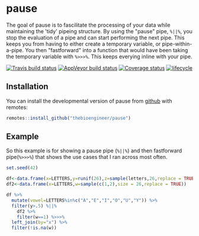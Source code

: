 # pause

The goal of pause is to fascilitate the processing of your data while maintaining the 'tidy' pipeing structure. By using the "pause" pipe, `%||%`, you stop the evaluation of a pipe and can start performing the next pipe. This keeps you from having to either create a temporary variable, or pipe-within-a-pipe. You then "fastforward" into a function that would have been taking the temporary variable with `%>>>%`. This keeps everying inline with your pipe.

[![Travis build status](https://travis-ci.org/thebioengineer/pause.svg?branch=master)](https://travis-ci.org/thebioengineer/pause)
[![AppVeyor build status](https://ci.appveyor.com/api/projects/status/github/thebioengineer/pause?branch=master&svg=true)](https://ci.appveyor.com/project/thebioengineer/pause)
[![Coverage status](https://codecov.io/gh/thebioengineer/pause/branch/master/graph/badge.svg)](https://codecov.io/github/thebioengineer/pause?branch=master)
[![lifecycle](https://img.shields.io/badge/lifecycle-experimental-orange.svg)](https://www.tidyverse.org/lifecycle/#experimental)

## Installation

You can install the developmental version of pause from [github](https://github.com/thebioengineer/pause) with remotes:

``` r
remotes::install_github("thebioengineer/pause")
```

## Example

So this example is for showing a pause pipe (`%||%`) and then fastforward pipe(`%>>>%`) that shows the use cases that I ran across most often. 

``` r
set.seed(42)

df<-data.frame(x=LETTERS,y=runif(26),z=sample(letters,26,replace = TRUE))
df2<-data.frame(x=LETTERS,w=sample(c(1,2),size = 26,replace = TRUE))

df %>%
  mutate(vowel=LETTERS%in%c("A","E","I","O","U","Y")) %>%
  filter(y>.5) %||%
    df2 %>%
    filter(w==1) %>>>%
  left_join(by="x") %>%
  filter(!is.na(w))

```

